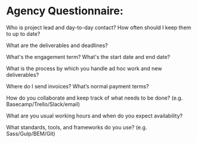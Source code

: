 # Agency Questionnaire:
Who is project lead and day-to-day contact? How often should I keep them to up to date?

What are the deliverables and deadlines?

What's the engagement term? What's the start date and end date?

What is the process by which you handle ad hoc work and new deliverables?

Where do I send invoices? What’s normal payment terms?

How do you collaborate and keep track of what needs to be done? (e.g. Basecamp/Trello/Slack/email)

What are you usual working hours and when do you expect availability?

What standards, tools, and frameworks do you use? (e.g. Sass/Gulp/BEM/Git)